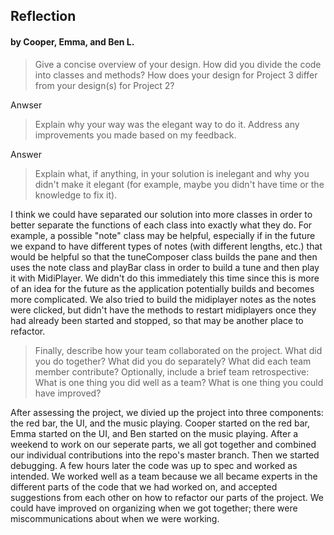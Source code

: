 ## Reflection
#### by Cooper, Emma, and Ben L.

>Give a concise overview of your design. How did you divide the code into classes and methods? How does your design for Project 3 differ from your design(s) for Project 2?

Anwser

>Explain why your way was the elegant way to do it. Address any improvements you made based on my feedback.

Answer

>Explain what, if anything, in your solution is inelegant and why you didn't make it elegant (for example, maybe you didn't have time or the knowledge to fix it).

I think we could have separated our solution into more classes in order to better separate the functions of each class into exactly what they do. For example, a possible "note" class may be helpful, especially if in the future we expand to have different types of notes (with different lengths, etc.) that would be helpful so that the tuneComposer class builds the pane and then uses the note class and playBar class in order to build a tune and then play it with MidiPlayer. We didn't do this immediately this time since this is more of an idea for the future as the application potentially builds and becomes more complicated. We also tried to build the midiplayer notes as the notes were clicked, but didn't have the methods to restart midiplayers once they had already been started and stopped, so that may be another place to refactor.

>Finally, describe how your team collaborated on the project. What did you do together? What did you do separately? What did each team member contribute? Optionally, include a brief team retrospective: What is one thing you did well as a team? What is one thing you could have improved?

After assessing the project, we divied up the project into three components: the red bar, the UI, and the music playing. Cooper started on the red bar, Emma started on the UI, and Ben started on the music playing. After a weekend to work on our seperate parts, we all got together and combined our individual contributions into the repo's master branch. Then we started debugging. A few hours later the code was up to spec and worked as intended. We worked well as a team because we all became experts in the different parts of the code that we had worked on, and accepted suggestions from each other on how to refactor our parts of the project. We could have improved on organizing when we got together; there were miscommunications about when we were working.

